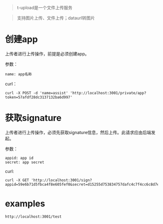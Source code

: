 > t-upload是一个文件上传服务

> 支持图片上传、文件上传；dataurl转图片

# 创建app

上传者进行上传操作，前提是必须创建app。

参数：

`name: app名称`

curl：

```
curl -X POST -d 'name=assist' 'http://localhost:3001/private/app?token=57afdf28dc3137132ba6d997'
```
# 获取signature

上传者进行上传操作，必须先获取signature信息，然后上传。此请求应由后端发起。

参数：

```
appid: app id
secret: app secret
```

curl:

```
curl -X GET 'http://localhost:3001/sign?appid=59e6b71d5fbca4f8e605fef0&secret=d15255d753834757dafc4c7f4cc6c8d7eec5e58a8b354afc49b969d10dd86f14'
```

# examples

```
http://localhost:3001/test
```